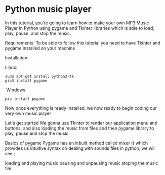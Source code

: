 # Python music player

In this tutorial, you're going to learn how to make your own MP3 Music Player in Python using pygame and Tkinter libraries which is able to load, play, pause, and stop the music.

Requirements:
To be able to follow this tutorial you need to have Tkinter and pygame installed on your machine

Installation:

Linux:
```
sudo apt-get install python3-tk
pip3 install pygame
```
​
Windows:

```
pip install pygame
```

Now once everything is ready Installed, we now ready to begin coding our very own music player

Let's get started
We gonna use Tkinter to render our application menu and buttons, and also loading the music from files and then pygame library to play, pause and stop the music

Basics of pygame
Pygame has an inbuilt method called mixer () which provides us intuitive syntax on dealing with sounds files in python, we will see ;

loading and playing music
pausing and unpausing music
stoping the music file